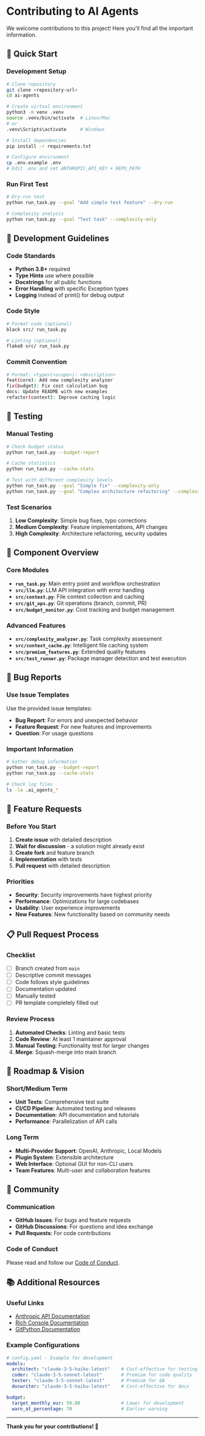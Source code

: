 # Contributing to AI Agents

We welcome contributions to this project! Here you'll find all the important information.

## 🚀 Quick Start

### Development Setup

```bash
# Clone repository
git clone <repository-url>
cd ai-agents

# Create virtual environment
python3 -m venv .venv
source .venv/bin/activate  # Linux/Mac
# or
.venv\Scripts\activate     # Windows

# Install dependencies
pip install -r requirements.txt

# Configure environment
cp .env.example .env
# Edit .env and set ANTHROPIC_API_KEY + REPO_PATH
```

### Run First Test

```bash
# Dry-run test
python run_task.py --goal "Add simple test feature" --dry-run

# Complexity analysis
python run_task.py --goal "Test task" --complexity-only
```

## 📝 Development Guidelines

### Code Standards

- **Python 3.8+** required
- **Type Hints** use where possible
- **Docstrings** for all public functions
- **Error Handling** with specific Exception types
- **Logging** instead of print() for debug output

### Code Style

```bash
# Format code (optional)
black src/ run_task.py

# Linting (optional)
flake8 src/ run_task.py
```

### Commit Convention

```bash
# Format: <type>(<scope>): <description>
feat(core): Add new complexity analyzer
fix(budget): Fix cost calculation bug
docs: Update README with new examples
refactor(context): Improve caching logic
```

## 🧪 Testing

### Manual Testing

```bash
# Check budget status
python run_task.py --budget-report

# Cache statistics
python run_task.py --cache-stats

# Test with different complexity levels
python run_task.py --goal "Simple fix" --complexity-only
python run_task.py --goal "Complex architecture refactoring" --complexity-only
```

### Test Scenarios

1. **Low Complexity**: Simple bug fixes, typo corrections
2. **Medium Complexity**: Feature implementations, API changes
3. **High Complexity**: Architecture refactoring, security updates

## 🔧 Component Overview

### Core Modules

- **`run_task.py`**: Main entry point and workflow orchestration
- **`src/llm.py`**: LLM API integration with error handling
- **`src/context.py`**: File context collection and caching
- **`src/git_ops.py`**: Git operations (branch, commit, PR)
- **`src/budget_monitor.py`**: Cost tracking and budget management

### Advanced Features

- **`src/complexity_analyzer.py`**: Task complexity assessment
- **`src/context_cache.py`**: Intelligent file caching system
- **`src/premium_features.py`**: Extended quality features
- **`src/test_runner.py`**: Package manager detection and test execution

## 🐛 Bug Reports

### Use Issue Templates

Use the provided issue templates:

- **Bug Report**: For errors and unexpected behavior
- **Feature Request**: For new features and improvements
- **Question**: For usage questions

### Important Information

```bash
# Gather debug information
python run_task.py --budget-report
python run_task.py --cache-stats

# Check log files
ls -la .ai_agents_*
```

## 🚀 Feature Requests

### Before You Start

1. **Create issue** with detailed description
2. **Wait for discussion** - a solution might already exist
3. **Create fork** and feature branch
4. **Implementation** with tests
5. **Pull request** with detailed description

### Priorities

- **Security**: Security improvements have highest priority
- **Performance**: Optimizations for large codebases
- **Usability**: User experience improvements
- **New Features**: New functionality based on community needs

## 📋 Pull Request Process

### Checklist

- [ ] Branch created from `main`
- [ ] Descriptive commit messages
- [ ] Code follows style guidelines
- [ ] Documentation updated
- [ ] Manually tested
- [ ] PR template completely filled out

### Review Process

1. **Automated Checks**: Linting and basic tests
2. **Code Review**: At least 1 maintainer approval
3. **Manual Testing**: Functionality test for larger changes
4. **Merge**: Squash-merge into main branch

## 🎯 Roadmap & Vision

### Short/Medium Term

- **Unit Tests**: Comprehensive test suite
- **CI/CD Pipeline**: Automated testing and releases
- **Documentation**: API documentation and tutorials
- **Performance**: Parallelization of API calls

### Long Term

- **Multi-Provider Support**: OpenAI, Anthropic, Local Models
- **Plugin System**: Extensible architecture
- **Web Interface**: Optional GUI for non-CLI users
- **Team Features**: Multi-user and collaboration features

## 💬 Community

### Communication

- **GitHub Issues**: For bugs and feature requests
- **GitHub Discussions**: For questions and idea exchange
- **Pull Requests**: For code contributions

### Code of Conduct

Please read and follow our [Code of Conduct](CODE_OF_CONDUCT.md).

## 📚 Additional Resources

### Useful Links

- [Anthropic API Documentation](https://docs.anthropic.com/)
- [Rich Console Documentation](https://rich.readthedocs.io/)
- [GitPython Documentation](https://gitpython.readthedocs.io/)

### Example Configurations

```yaml
# config.yaml - Example for development
models:
  architect: "claude-3-5-haiku-latest"    # Cost-effective for testing
  coder: "claude-3-5-sonnet-latest"       # Premium for code quality
  tester: "claude-3-5-sonnet-latest"      # Premium for QA
  docwriter: "claude-3-5-haiku-latest"    # Cost-effective for docs

budget:
  target_monthly_eur: 50.00               # Lower for development
  warn_at_percentage: 70                  # Earlier warning
```

---

**Thank you for your contributions! 🙏**
